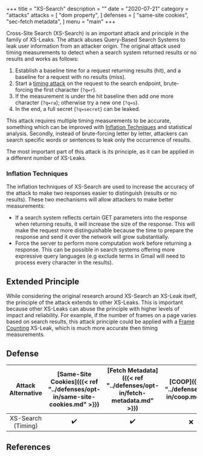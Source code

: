 +++
title = "XS-Search"
description = ""
date = "2020-07-21"
category = "attacks"
attacks = [
    "dom property",
]
defenses = [
    "same-site cookies",
    "sec-fetch metadata",
]
menu = "main"
+++

Cross-Site Search (XS-Search) is an important attack and principle in the family of XS-Leaks. The attack abuses Query-Based Search Systems to leak user information from an attacker origin. The original attack used timing measurements to detect when a search system returned results or no results and works as follows:

1. Establish a baseline time for a request returning results (hit), and a baseline for a request with no results (miss).
2. Start a [timing attack](https://TODO) on the request to the search endpoint, brute-forcing the first character (`?q=r`).
3. If the measurement is under the hit baseline then add one more character (`?q=ra`); otherwise try a new one (`?q=s`).
4. In the end, a full secret (`?q=secret`) can be leaked.

This attack requires multiple timing measurements to be accurate, something which can be improved with [Inflation Techniques](https://TODO) and statistical analysis. Secondly, instead of brute-forcing letter by letter, attackers can search specific words or sentences to leak only the occurrence of results.

The most important part of this attack is its principle, as it can be applied in a different number of XS-Leaks.

### Inflation Techniques

The inflation techniques of XS-Search are used to increase the accuracy of the attack to make two responses easier to distinguish (results or no results). These two mechanisms will allow attackers to make better measurements:

- If a search system reflects certain GET parameters into the response when returning results, it will increase the size of the response. This will make the request more distinguishable because the time to prepare the response and send it over the network will grow substantially.
- Force the server to perform more computation work before returning a response. This can be possible in search systems offering more expressive query languages (e.g exclude terms in Gmail will need to process every character in the results).

## Extended Principle

While considering the original research around XS-Search an XS-Leak itself, the principle of the attack extends to other XS-Leaks. This is important because other XS-Leaks can abuse the principle with higher levels of impact and reliability. For example, if the number of frames on a page varies based on search results, this attack principle could be applied with a [Frame Counting](https://TODO) XS-Leak, which is much more accurate then timing measurements.


## Defense

| Attack Alternative  | [Same-Site Cookies]({{< ref "../defenses/opt-in/same-site-cookies.md" >}})  | [Fetch Metadata]({{< ref "../defenses/opt-in/fetch-metadata.md" >}})  | [COOP]({{< ref "../defenses/opt-in/coop.md" >}})  |  [Framing Protections]({{< ref "../defenses/opt-in/xfo.md" >}}) |
|:----------------------------------:|:--------------------------:|:---------------:|:-----:|:--------------------:|
| XS-Search (Timing)                 |         ✔️                 |      ✔️         |  ❌   |          ❌         |

## References

[^1]: Cross-Site Search Attacks, [link](https://446h.cybersec.fun/xssearch.pdf)
[^2]: Cross-Site Search (XS-Search) Attacks - Hemi Leibowitz, OWASP AppSec IL 2015, [link](https://owasp.org/www-pdf-archive/AppSecIL2015_Cross-Site-Search-Attacks_HemiLeibowitz.pdf)

